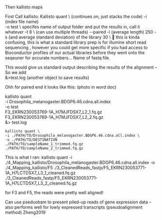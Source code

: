 Then kallisto maps 

First
Call kallisto:
Kallisto quant \ (continues on, just stacks the code)
-i (index file name) \
-o test \ specifes name of output folder and put the results in, call it whatever 
-t 8 \ (can use multiple threads) 
--paired -l (average length) 250 -s (and average standard deviation) of the library 30 \  this is kinda confusing, this is what a standard library prep is for illumine short read sequencing , however you could get more specific if you had access to Bioconductor profiles of our actual libraries before they went onto the seqeuner for accurate numbers…
Name of fastq file. 

This would give us standard output describing the results of the alignment – 
So we add \
&>test.log (another object to save results) 

Ohh for paired end it looks like this: (photo in word doc)

kallisto quant \
-i Drosophila_melanogaster.BDGP6.46.cdna.all.index \
-o test \
F3_EKRN230053769-1A_H7MJFDSX7_L2_1.fq.gz \
F3_EKRN230053769-1A_H7MJFDSX7_L2_2.fq.gz \
&> test.log


```
kallisto quant \
-i ./PATH/TO/Drosophila_melanogaster.BDGP6.46.cdna.all.index \
-o ./PATH/TO/DESTINATION 
./PATH/TO/sampleName_1_trimmed.fq.gz 
./PATH/TO/sampleName_2_trimmed.fq.gz
```


This is what I ran: 
kallisto quant -i ./4_Mapping_kallisto/Drosophila_melanogaster.BDGP6.46.cdna.all.index -o ./4_Mapping_kallisto/F5 ./3_CleanedReads_fastp/F5_EKRN230053771-1A_H7LCTDSX7_L3_1_cleaned.fq.gz ./3_CleanedReads_fastp/F5_EKRN230053771-1A_H7LCTDSX7_L3_2_cleaned.fq.gz

for F3 and F5, the reads were pretty well aligned!

Can use pseduobam to present piled-up reads of gene expression data – also performs well for lowly expressed transcripts (pseudoalignment method) Zheng2019 
